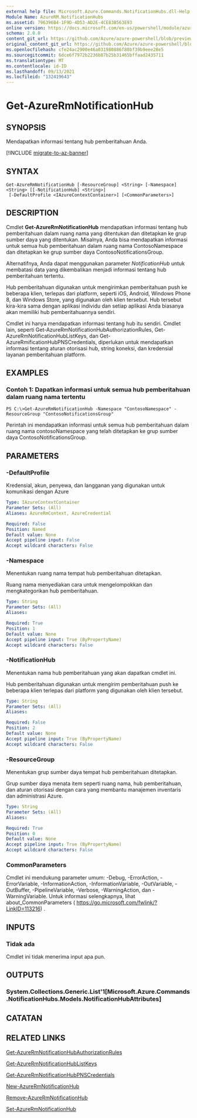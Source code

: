 ```yaml
---
external help file: Microsoft.Azure.Commands.NotificationHubs.dll-Help.xml
Module Name: AzureRM.NotificationHubs
ms.assetid: 796396B4-1F9D-4D53-AD2E-4CE83B563E93
online version: https://docs.microsoft.com/en-us/powershell/module/azurerm.notificationhubs/get-azurermnotificationhub
schema: 2.0.0
content_git_url: https://github.com/Azure/azure-powershell/blob/preview/src/ResourceManager/NotificationHubs/Commands.NotificationHubs/help/Get-AzureRmNotificationHub.md
original_content_git_url: https://github.com/Azure/azure-powershell/blob/preview/src/ResourceManager/NotificationHubs/Commands.NotificationHubs/help/Get-AzureRmNotificationHub.md
ms.openlocfilehash: cfe24ac2900e46a031980886f80bf39b9eee28e5
ms.sourcegitcommit: 6dce6f7972b2236b87b25b31465bffaad2435711
ms.translationtype: MT
ms.contentlocale: id-ID
ms.lasthandoff: 09/13/2021
ms.locfileid: "132419643"
---
```

# Get-AzureRmNotificationHub

## SYNOPSIS
Mendapatkan informasi tentang hub pemberitahuan Anda.

[!INCLUDE [migrate-to-az-banner](../../includes/migrate-to-az-banner.md)]

## SYNTAX

```
Get-AzureRmNotificationHub [-ResourceGroup] <String> [-Namespace] <String> [[-NotificationHub] <String>]
 [-DefaultProfile <IAzureContextContainer>] [<CommonParameters>]
```

## DESCRIPTION
Cmdlet **Get-AzureRmNotificationHub** mendapatkan informasi tentang hub pemberitahuan dalam ruang nama yang ditentukan dan ditetapkan ke grup sumber daya yang ditentukan.
Misalnya, Anda bisa mendapatkan informasi untuk semua hub pemberitahuan dalam ruang nama ContosoNamespace dan ditetapkan ke grup sumber daya ContosoNotificationsGroup.

Alternatifnya, Anda dapat menggunakan parameter *NotificationHub* untuk membatasi data yang dikembalikan menjadi informasi tentang hub pemberitahuan tertentu.

Hub pemberitahuan digunakan untuk mengirimkan pemberitahuan push ke beberapa klien, terlepas dari platform, seperti iOS, Android, Windows Phone 8, dan Windows Store, yang digunakan oleh klien tersebut.
Hub tersebut kira-kira sama dengan aplikasi individu dan setiap aplikasi Anda biasanya akan memiliki hub pemberitahuannya sendiri.

Cmdlet ini hanya mendapatkan informasi tentang hub itu sendiri.
Cmdlet lain, seperti Get-AzureRmNotificationHubAuthorizationRules, Get-AzureRmNotificationHubListKeys, dan Get-AzureRmificationHubPNSCredentials, diperlukan untuk mendapatkan informasi tentang aturan otorisasi hub, string koneksi, dan kredensial layanan pemberitahuan platform.

## EXAMPLES

### Contoh 1: Dapatkan informasi untuk semua hub pemberitahuan dalam ruang nama tertentu
```
PS C:\>Get-AzureRmNotificationHub -Namespace "ContosoNamespace" -ResourceGroup "ContosoNotificationsGroup"
```

Perintah ini mendapatkan informasi untuk semua hub pemberitahuan dalam ruang nama contosoNamespace yang telah ditetapkan ke grup sumber daya ContosoNotificationsGroup.

## PARAMETERS

### -DefaultProfile
Kredensial, akun, penyewa, dan langganan yang digunakan untuk komunikasi dengan Azure

```yaml
Type: IAzureContextContainer
Parameter Sets: (All)
Aliases: AzureRmContext, AzureCredential

Required: False
Position: Named
Default value: None
Accept pipeline input: False
Accept wildcard characters: False
```

### -Namespace
Menentukan ruang nama tempat hub pemberitahuan ditetapkan.

Ruang nama menyediakan cara untuk mengelompokkan dan mengkategorikan hub pemberitahuan.

```yaml
Type: String
Parameter Sets: (All)
Aliases: 

Required: True
Position: 1
Default value: None
Accept pipeline input: True (ByPropertyName)
Accept wildcard characters: False
```

### -NotificationHub
Menentukan nama hub pemberitahuan yang akan dapatkan cmdlet ini.

Hub pemberitahuan digunakan untuk mengirim pemberitahuan push ke beberapa klien terlepas dari platform yang digunakan oleh klien tersebut.

```yaml
Type: String
Parameter Sets: (All)
Aliases: 

Required: False
Position: 2
Default value: None
Accept pipeline input: True (ByPropertyName)
Accept wildcard characters: False
```

### -ResourceGroup
Menentukan grup sumber daya tempat hub pemberitahuan ditetapkan.

Grup sumber daya menata item seperti ruang nama, hub pemberitahuan, dan aturan otorisasi dengan cara yang membantu manajemen inventaris dan administrasi Azure.

```yaml
Type: String
Parameter Sets: (All)
Aliases: 

Required: True
Position: 0
Default value: None
Accept pipeline input: True (ByPropertyName)
Accept wildcard characters: False
```

### CommonParameters
Cmdlet ini mendukung parameter umum: -Debug, -ErrorAction, -ErrorVariable, -InformationAction, -InformationVariable, -OutVariable, -OutBuffer, -PipelineVariable, -Verbose, -WarningAction, dan -WarningVariable. Untuk informasi selengkapnya, lihat about_CommonParameters ( https://go.microsoft.com/fwlink/?LinkID=113216) .

## INPUTS

### Tidak ada
Cmdlet ini tidak menerima input apa pun.

## OUTPUTS

### System.Collections.Generic.List'1[Microsoft.Azure.Commands.NotificationHubs.Models.NotificationHubAttributes]

## CATATAN

## RELATED LINKS

[Get-AzureRmNotificationHubAuthorizationRules](./Get-AzureRmNotificationHubAuthorizationRules.md)

[Get-AzureRmNotificationHubListKeys](./Get-AzureRmNotificationHubListKeys.md)

[Get-AzureRmNotificationHubPNSCredentials](./Get-AzureRmNotificationHubPNSCredentials.md)

[New-AzureRmNotificationHub](./New-AzureRmNotificationHub.md)

[Remove-AzureRmNotificationHub](./Remove-AzureRmNotificationHub.md)

[Set-AzureRmNotificationHub](./Set-AzureRmNotificationHub.md)


